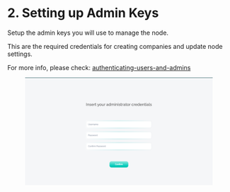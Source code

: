 # 2. Setting up Admin Keys

Setup the admin keys you will use to manage the node.

This are the required credentials for creating companies and update node settings.

For more info, please check: [authenticating-users-and-admins](../../authenticating-users-and-admins/ "mention")

<figure><img src="../../.gitbook/assets/image (3) (1).png" alt=""><figcaption></figcaption></figure>
